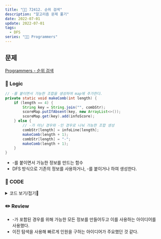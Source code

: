 ```yaml
---
title: "👩‍💻 72412. 순위 검색"
description: "알고리즘 문제 풀기"
date: 2022-07-01
update: 2022-07-01
tags:
  - DFS
series: "👩‍💻 Programmers"
---
```


## 문제
[Programmers - 순위 검색](https://programmers.co.kr/learn/courses/30/lessons/72412)

### 📍 **Logic**

```java
// -를 붙이면서 가능한 조합을 생성하여 map에 추가한다.
private static void makeComb(int length) {
    if (length == 4) {
        String key = String.join("", combStr);
        scoreMap.putIfAbsent(key, new ArrayList<>());
        scoreMap.get(key).add(infoScore);
    } else {
        // -가 아닌 경우와 -인 경우로 나눠 가능한 조합 생성
        combStr[length] = infoLine[length];
        makeComb(length + 1);
        combStr[length] = "-";
        makeComb(length + 1);
    }
}
```
- -를 붙이면서 가능한 정보를 만드는 함수
- DFS 방식으로 기존의 정보를 사용하거나, -를 붙이거나 하여 생성한다.

### 📄 **CODE**

<details>
  <summary>코드 보기/접기💫</summary>
    <div markdown="1">

	import java.util.*;

    class Solution {
        
        // 언어, 직군, 경력, 소울푸드를 key로 가지고, 점수 리스트를 값으로 가지는 map 선언
        static Map<String, ArrayList<Integer>> scoreMap = new HashMap<>();

        // 조합 생성을 위해 사용할 배열, 코테 점수, 지원자의 정보 배열
        static String[] combStr;
        static int infoScore;
        static String[] infoLine;
        
        public int[] solution(String[] info, String[] query) {
            int[] answer = new int[query.length];

            // 주어진 info 배열을 가지고 scoreMap 초기화
            // -를 포함한 모든 조합을 생성하여 map의 key로 추가
            initScoreMap(info);

            // 이진탐색을 위해 점수 리스트를 오름차순으로 정렬
            for (String key : scoreMap.keySet())
                Collections.sort(scoreMap.get(key));

            for (int i = 0; i < query.length; i++) {
                String[] line = query[i].split(" and | ");
                StringBuilder sb = new StringBuilder(line[0] + line[1] + line[2] + line[3]);
                String key = sb.toString();
                int score = Integer.parseInt(line[4]);

                if (scoreMap.containsKey(key)) {
                    ArrayList<Integer> list = scoreMap.get(key);
                    answer[i] = list.size() - findLower(list, score);
                }
            }
            
            return answer;
        }
        
        private static void initScoreMap(String[] info) {
            for (String i : info) {
                combStr = new String[4];
                infoLine = i.split(" ");
                infoScore = Integer.parseInt(infoLine[4]);
                makeComb(0);
            }
        }

        // -를 붙이면서 가능한 조합을 생성하여 map에 추가한다.
        private static void makeComb(int length) {
            if (length == 4) {
                String key = String.join("", combStr);
                scoreMap.putIfAbsent(key, new ArrayList<>());
                scoreMap.get(key).add(infoScore);
            } else {
                // -가 아닌 경우와 -인 경우로 나눠 가능한 조합 생성
                combStr[length] = infoLine[length];
                makeComb(length + 1);
                combStr[length] = "-";
                makeComb(length + 1);
            }
        }

        private static int findLower(ArrayList<Integer> list, int value) {
            int left = 0;
            int right = list.size() - 1;

            while (left <= right) {
                int mid = (left + right) / 2;
                int v = list.get(mid);

                if (v < value) left = mid + 1;
                else right = mid - 1;
            }

            return left;
        }
    }
  	</div>
</details>

### ✏️ **Review**
- -가 포함된 경우를 위해 가능한 모든 정보를 만들어두고 이를 사용하는 아이디어를 사용했다.
- 이진 탐색을 사용해 빠르게 인원을 구하는 아이디어가 주요했던 것 같다.